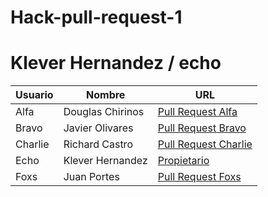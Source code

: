 # Hack-pull-request-1
# Klever Hernandez / echo
| Usuario | Nombre | URL |
| ----------------- | ------------------ | ----------------- |
| Alfa | Douglas Chirinos | [Pull Request Alfa]((https://github.com/Klev3r/hg_1_alfa)) |
| Bravo | Javier Olivares | [Pull Request Bravo](https://github.com/Klev3r/hg_1_bravo) |
| Charlie | Richard Castro | [Pull Request Charlie](https://github.com/Klev3r/hg_1_charlie) |
| Echo | Klever Hernandez | [Propietario](https://github.com/Klev3r/hg_1_echo) |
| Foxs | Juan Portes | [Pull Request Foxs](https://github.com/Klev3r/hg_1_foxs) |
